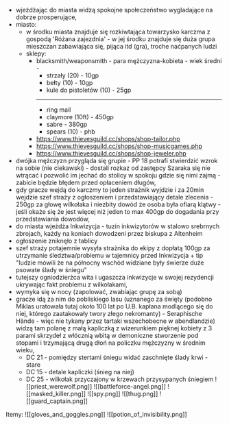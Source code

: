 - wjeżdżając do miasta widzą spokojne społeczeństwo wygladające na dobrze prosperujące,
- miasto:
	- w środku miasta znajduje się rozkiwtająca towarzysko karczma z gospodą 'Różana zajezdnia' - w jej środku znajduje się duża grupa mieszczan zabawiająca się, pijąca itd (gra), troche naćpanych ludzi
	- sklepy:
		- blacksmith/weaponsmith - para mężczyzna-kobieta - wiek średni - 
			- strzały (20) - 10gp
			- bełty (10) - 10gp
			- kule do pistoletów (10) -  25gp
			- ----------
			- ring mail
			- claymore (10ft) - 450gp
			- sabre - 380gp
			- spears (10) - phb
		- https://www.thievesguild.cc/shops/shop-tailor.php
		- https://www.thievesguild.cc/shops/shop-musicgames.php
		- https://www.thievesguild.cc/shops/shop-jeweler.php
- dwójka mężczyzn przygląda się grupie  - PP 18 potrafi stwierdzić wzrok na sobie (nie ciekawski) - dostali rozkaz od zastępcy Szaraka się nie wtrącać i pozwolić im jechać do stolicy w spokoju gdzie się nimi zajmą - zabicie będzie błędem przed opłaceniem długów,
- gdy gracze wejdą do karczmy to jeden strażnik wyjdzie i za 20min wejdzie szef straży z ogłoszeniem i przedstawiający detale zlecenia - 250gp za głowę wilkołaka i niezbity dowód że osoba była ofiarą klątwy - jeśli okaże się że jest więcej niż jeden to max 400gp do dogadania przy przedstawiania dowodów,
- do miasta wjeżdża Inkwizycja - tuzin inkwizytorów w stalowo srebrnych zbrojach, każdy na koniach dowodzeni przez biskupa z Altenheim
- ogłoszenie zniknęło z tablicy
- szef straży potajemnie wysyła strażnika do ekipy z dopłatą 100gp za utrzymanie śledztwa/problemu w tajemnicy przed Inkwizycja + tip "ludzie mówili że na północny wschód widziane były świerze duże psowate ślady w śniegu"
- tutejszy ogniodzierżca wita i ugaszcza inkwizycje w swojej rezydencji ukrywając fakt problemu z wilkołakami,
- wymyka się w nocy (zapolować, zwabiając grupę za sobą)
- gracze idą za nim do pobliskiego lasu (uznanego za święty (podobno Miklas uratowała tutaj około 100 lat po U.B. kapłana modlącego się do niej, którego zaatakowały twory złego nekromanty) - Seraphische Hände - więc nie tykany przez tartaki wszechobecne w abendlandzie) widzą tam polanę z małą kapliczką z wizerunkiem pięknej kobiety z 3 parami skrzydeł z włócznią wbitą w demoniczne stworzenie pod stopami i trzymającą drugą dłoń na policzku mężczyzny w średnim wieku,
	- DC 21 - pomiędzy stertami śniegu widać zaschnięte ślady krwi - stare
	- DC 15 - detale kapliczki (śnieg na niej)
	- DC 25 - wilkołak przyczajony w krzewach przysypanych śniegiem
![[priest_werewolf.png]]
![[battleforce-angel.png]]
![[masked_killer.png]]
![[spy.png]]
![[thug.png]]
![[guard_captain.png]]

Itemy:
![[gloves_and_goggles.png]]
![[potion_of_invisibility.png]]
